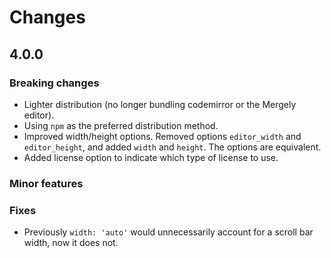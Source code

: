 # Changes

## 4.0.0

### Breaking changes

* Lighter distribution (no longer bundling codemirror or the Mergely editor).
* Using `npm` as the preferred distribution method.
* Improved width/height options.  Removed options `editor_width` and `editor_height`, and added `width` and `height`.  The options are equivalent.
* Added license option to indicate which type of license to use.

### Minor features


### Fixes

* Previously `width: 'auto'` would unnecessarily account for a scroll bar width, now it does not.
